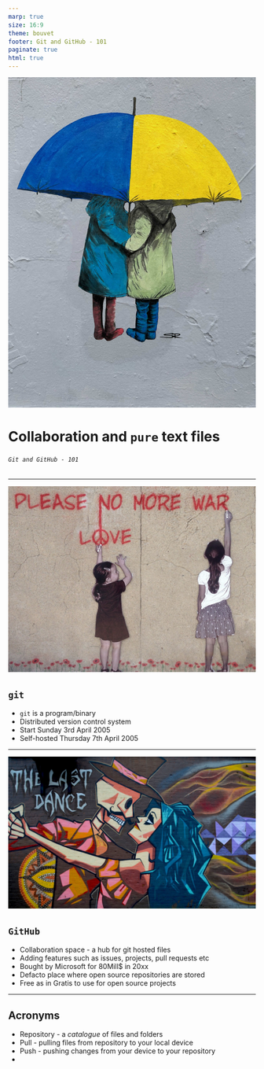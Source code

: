 ```yaml
---
marp: true
size: 16:9
theme: bouvet
footer: Git and GitHub - 101
paginate: true  
html: true
---
```

<!-- _class: lead -->
![bg right:42% opacity:.8](../cde/resources/children_umbrella_ukrain_c.jpg)

# Collaboration and `pure` text files
###### `Git and GitHub - 101`

---
![bg opacity:.2](../cde/resources/peace-g3bf9dbf34_1280.jpg)
## `git`

* `git` is a program/binary
* Distributed version control system
* Start Sunday 3rd April 2005
* Self-hosted Thursday 7th April 2005

---
<style scoped>
section blockquote {
  font-size: 1.5rem;
  text-align: center;
  vertical-align: center;
  margin-top: 1rem;
}
</style>
![bg opacity:.2](../cde/resources/street-art-1183812_1280.jpg)

## `GitHub`

* Collaboration space - a hub for git hosted files
* Adding features such as issues, projects, pull requests etc
* Bought by Microsoft for 80Mill$ in 20xx
* Defacto place where open source repositories are stored
* Free as in Gratis to use for open source projects

---
## Acronyms

- Repository - a _catalogue_ of files and folders
- Pull - pulling files from repository to your local device
- Push - pushing changes from your device to your repository
- 